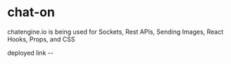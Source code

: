 # chat-on


chatengine.io is being used for  Sockets, Rest APIs, Sending Images, React Hooks, Props, and CSS  

deployed link --
